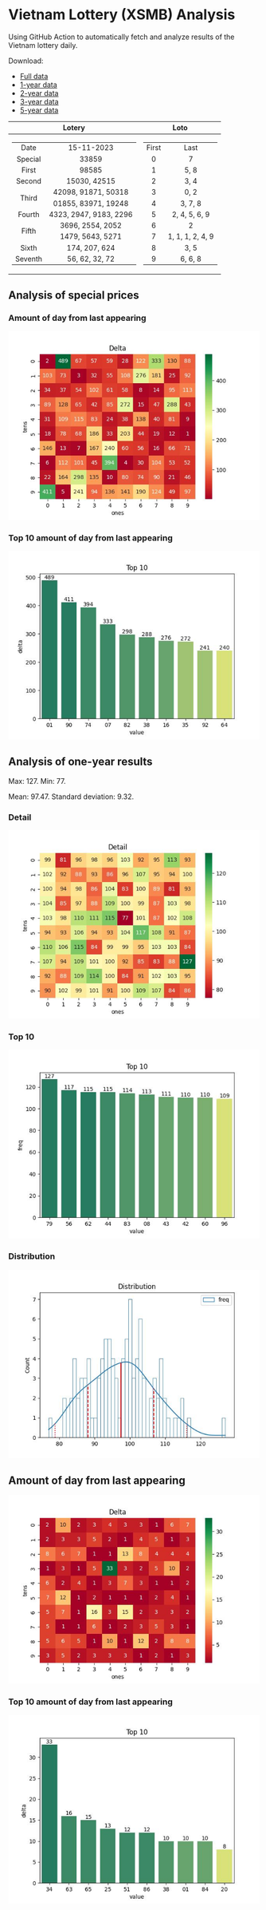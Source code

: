 # Vietnam Lottery (XSMB) Analysis

Using GitHub Action to automatically fetch and analyze results of the Vietnam lottery daily.

Download:

* [Full data](https://raw.githubusercontent.com/khiemdoan/vietnam-lottery-xsmb-analysis/main/results/xsmb.csv)
* [1-year data](https://raw.githubusercontent.com/khiemdoan/vietnam-lottery-xsmb-analysis/main/results/xsmb_1_year.csv)
* [2-year data](https://raw.githubusercontent.com/khiemdoan/vietnam-lottery-xsmb-analysis/main/results/xsmb_2_year.csv)
* [3-year data](https://raw.githubusercontent.com/khiemdoan/vietnam-lottery-xsmb-analysis/main/results/xsmb_3_year.csv)
* [5-year data](https://raw.githubusercontent.com/khiemdoan/vietnam-lottery-xsmb-analysis/main/results/xsmb_5_year.csv)

| Lotery      | Loto |
| :-----------: | :-----------: |
| <table><tr><td>Date</td><td>15-11-2023</td></tr><tr><td>Special</td><td>33859</td></tr><tr><td>First</td><td>98585</td></tr><tr><td>Second</td><td>15030, 42515</td></tr><tr><td rowspan="2">Third</td><td>42098, 91871, 50318</td></tr><tr><td>01855, 83971, 19248</td></tr><tr><td>Fourth</td><td>4323, 2947, 9183, 2296</td></tr><tr><td rowspan="2">Fifth</td><td>3696, 2554, 2052</td></tr><tr><td>1479, 5643, 5271</td></tr><tr><td>Sixth</td><td>174, 207, 624</td></tr><tr><td>Seventh</td><td>56, 62, 32, 72</td></tr></table> | <table><tr><td>First</td><td>Last</td></tr><tr><td>0</td><td>7</td></tr><tr><td>1</td><td>5, 8</td></tr><tr><td>2</td><td>3, 4</td></tr><tr><td>3</td><td>0, 2</td></tr><tr><td>4</td><td>3, 7, 8</td></tr><tr><td>5</td><td>2, 4, 5, 6, 9</td></tr><tr><td>6</td><td>2</td></tr><tr><td>7</td><td>1, 1, 1, 2, 4, 9</td></tr><tr><td>8</td><td>3, 5</td></tr><tr><td>9</td><td>6, 6, 8</td></tr></table> |


<h2>Analysis of special prices</h2>

<h3>Amount of day from last appearing</h3>

![Delta](images/special_delta.jpg)

<h3>Top 10 amount of day from last appearing</h3>

![Delta top 10](images/special_delta_top_10.jpg)

<h2>Analysis of one-year results</h2>

Max: 127. Min: 77.

Mean: 97.47. Standard deviation: 9.32.

<h3>Detail</h3>

![Detail](images/heatmap.jpg)

<h3>Top 10</h3>

![Top 10](images/top-10.jpg)

<h3>Distribution</h3>

![Distribution](images/distribution.jpg)

<h2>Amount of day from last appearing</h2>

![Delta](images/delta.jpg)

<h3>Top 10 amount of day from last appearing</h3>

![Delta top 10](images/delta_top_10.jpg)